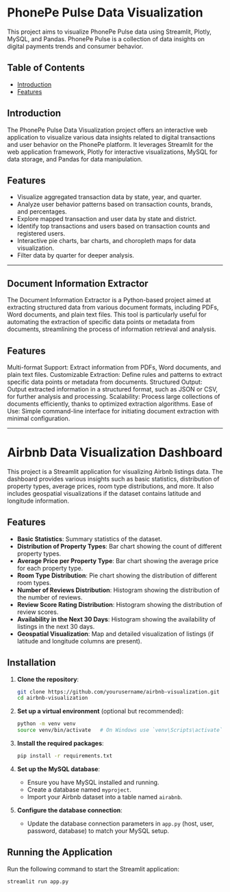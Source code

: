 # PhonePe Pulse Data Visualization

This project aims to visualize PhonePe Pulse data using Streamlit, Plotly, MySQL, and Pandas. PhonePe Pulse is a collection of data insights on digital payments trends and consumer behavior.

## Table of Contents

- [Introduction](#introduction)
- [Features](#features)

## Introduction

The PhonePe Pulse Data Visualization project offers an interactive web application to visualize various data insights related to digital transactions and user behavior on the PhonePe platform. It leverages Streamlit for the web application framework, Plotly for interactive visualizations, MySQL for data storage, and Pandas for data manipulation.

## Features

- Visualize aggregated transaction data by state, year, and quarter.
- Analyze user behavior patterns based on transaction counts, brands, and percentages.
- Explore mapped transaction and user data by state and district.
- Identify top transactions and users based on transaction counts and registered users.
- Interactive pie charts, bar charts, and choropleth maps for data visualization.
- Filter data by quarter for deeper analysis.

---------------------------------------------------------------------------------------------------------------------------------------------------------------------------------------------------------------------

## Document Information Extractor
The Document Information Extractor is a Python-based project aimed at extracting structured data from various document formats, including PDFs, Word documents, and plain text files. This tool is particularly useful for automating the extraction of specific data points or metadata from documents, streamlining the process of information retrieval and analysis.

## Features
Multi-format Support: Extract information from PDFs, Word documents, and plain text files.
Customizable Extraction: Define rules and patterns to extract specific data points or metadata from documents.
Structured Output: Output extracted information in a structured format, such as JSON or CSV, for further analysis and processing.
Scalability: Process large collections of documents efficiently, thanks to optimized extraction algorithms.
Ease of Use: Simple command-line interface for initiating document extraction with minimal configuration.

---------------------------------------------------------------------------------------------------------------------------------------------------------------------------------------------------------------------
# Airbnb Data Visualization Dashboard

This project is a Streamlit application for visualizing Airbnb listings data. The dashboard provides various insights such as basic statistics, distribution of property types, average prices, room type distributions, and more. It also includes geospatial visualizations if the dataset contains latitude and longitude information.

## Features

- **Basic Statistics**: Summary statistics of the dataset.
- **Distribution of Property Types**: Bar chart showing the count of different property types.
- **Average Price per Property Type**: Bar chart showing the average price for each property type.
- **Room Type Distribution**: Pie chart showing the distribution of different room types.
- **Number of Reviews Distribution**: Histogram showing the distribution of the number of reviews.
- **Review Score Rating Distribution**: Histogram showing the distribution of review scores.
- **Availability in the Next 30 Days**: Histogram showing the availability of listings in the next 30 days.
- **Geospatial Visualization**: Map and detailed visualization of listings (if latitude and longitude columns are present).

## Installation

1. **Clone the repository**:
    ```bash
    git clone https://github.com/yourusername/airbnb-visualization.git
    cd airbnb-visualization
    ```

2. **Set up a virtual environment** (optional but recommended):
    ```bash
    python -m venv venv
    source venv/bin/activate   # On Windows use `venv\Scripts\activate`
    ```

3. **Install the required packages**:
    ```bash
    pip install -r requirements.txt
    ```

4. **Set up the MySQL database**:
    - Ensure you have MySQL installed and running.
    - Create a database named `myproject`.
    - Import your Airbnb dataset into a table named `airabnb`.

5. **Configure the database connection**:
    - Update the database connection parameters in `app.py` (host, user, password, database) to match your MySQL setup.

## Running the Application

Run the following command to start the Streamlit application:

```bash
streamlit run app.py
